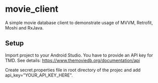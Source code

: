 # movie_client
A simple movie database client to demonstrate usage of MVVM, Retrofit, Moshi and RxJava.

## Setup
Import project to your Android Studio. You have to provide an API key for TMD. See details: https://www.themoviedb.org/documentation/api

Create secret.properties file in root directory of the projec and add api_key="YOUR_API_KEY_HERE".
